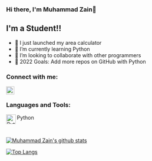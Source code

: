 ### Hi there, I'm Muhammad Zain👋


## I'm a Student!!

- 🔭 I just launched my area calculator
- 🌱 I’m currently learning Python
- 👯 I’m looking to collaborate with other programmers
- 🥅 2022 Goals: Add more repos on GitHub with Python   


### Connect with me:

[<img align="left" alt="MuhammadZain2005 | Instagram" width="22px" src="https://cdn.jsdelivr.net/npm/simple-icons@v3/icons/instagram.svg" />][instagram]
<br />

### Languages and Tools:

<img align="left" alt="Python" width="26px" src="https://upload.wikimedia.org/wikipedia/commons/thumb/c/c3/Python-logo-notext.svg/1200px-Python-logo-notext.svg.png" />Python

<br />


[![Muhammad Zain's github stats](https://github-readme-stats.vercel.app/api?username=muhammadzain2005)](https://github.com/muhammadzain2005/github-readme-stats)

[![Top Langs](https://github-readme-stats.vercel.app/api/top-langs/?username=MuhammadZain2005)](https://github.com/MuhammadZain2005/github-readme-stats)

[instagram]: https://instagram.com/muhammadzain2005
